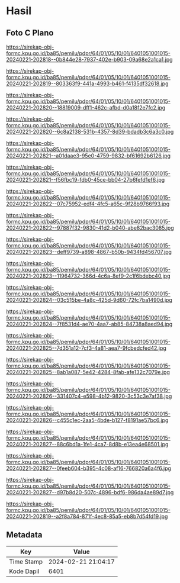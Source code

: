 # Hasil

## Foto C Plano

https://sirekap-obj-formc.kpu.go.id/ba85/pemilu/pdpr/64/01/05/10/01/6401051001015-20240221-202818--0b844e28-7937-402e-b903-09a68e2a1ca1.jpg

https://sirekap-obj-formc.kpu.go.id/ba85/pemilu/pdpr/64/01/05/10/01/6401051001015-20240221-202819--803363f9-441a-4993-b461-f4135df32618.jpg

https://sirekap-obj-formc.kpu.go.id/ba85/pemilu/pdpr/64/01/05/10/01/6401051001015-20240221-202820--18819009-dff1-462c-afbd-d0a18f2e7fc2.jpg

https://sirekap-obj-formc.kpu.go.id/ba85/pemilu/pdpr/64/01/05/10/01/6401051001015-20240221-202820--6c8a2138-531b-4357-8d39-bdadb3c6a3c0.jpg

https://sirekap-obj-formc.kpu.go.id/ba85/pemilu/pdpr/64/01/05/10/01/6401051001015-20240221-202821--a01daae3-95e0-4759-9832-bf61692b6126.jpg

https://sirekap-obj-formc.kpu.go.id/ba85/pemilu/pdpr/64/01/05/10/01/6401051001015-20240221-202821--f56fbc19-fdb0-45ce-bb04-27b6fefd1ef6.jpg

https://sirekap-obj-formc.kpu.go.id/ba85/pemilu/pdpr/64/01/05/10/01/6401051001015-20240221-202822--07c75952-edf4-4fc5-a65c-9f28b9766f93.jpg

https://sirekap-obj-formc.kpu.go.id/ba85/pemilu/pdpr/64/01/05/10/01/6401051001015-20240221-202822--97887f32-9830-41d2-b040-abe82bac3085.jpg

https://sirekap-obj-formc.kpu.go.id/ba85/pemilu/pdpr/64/01/05/10/01/6401051001015-20240221-202823--deff9739-a898-4867-b50b-9434fd456707.jpg

https://sirekap-obj-formc.kpu.go.id/ba85/pemilu/pdpr/64/01/05/10/01/6401051001015-20240221-202823--11964732-366d-4c6a-8ef9-2c1f6bdebc40.jpg

https://sirekap-obj-formc.kpu.go.id/ba85/pemilu/pdpr/64/01/05/10/01/6401051001015-20240221-202824--03c515be-4a8c-425d-9d60-72fc7ba1490d.jpg

https://sirekap-obj-formc.kpu.go.id/ba85/pemilu/pdpr/64/01/05/10/01/6401051001015-20240221-202824--7f8531d4-ae70-4aa7-ab85-84738a8aed94.jpg

https://sirekap-obj-formc.kpu.go.id/ba85/pemilu/pdpr/64/01/05/10/01/6401051001015-20240221-202825--7d351a12-7cf3-4a81-aea7-9fcbedcfed42.jpg

https://sirekap-obj-formc.kpu.go.id/ba85/pemilu/pdpr/64/01/05/10/01/6401051001015-20240221-202825--8ab1a087-5e42-4284-8fab-afe132c7079e.jpg

https://sirekap-obj-formc.kpu.go.id/ba85/pemilu/pdpr/64/01/05/10/01/6401051001015-20240221-202826--331407c4-e598-4b12-9820-3c53c3e7af38.jpg

https://sirekap-obj-formc.kpu.go.id/ba85/pemilu/pdpr/64/01/05/10/01/6401051001015-20240221-202826--c455c1ec-2aa5-4bde-b127-f8191ae57bc6.jpg

https://sirekap-obj-formc.kpu.go.id/ba85/pemilu/pdpr/64/01/05/10/01/6401051001015-20240221-202827--88c6bd1a-1fe1-4ca7-8d8b-e13ea4e68501.jpg

https://sirekap-obj-formc.kpu.go.id/ba85/pemilu/pdpr/64/01/05/10/01/6401051001015-20240221-202827--0feeb604-b395-4c08-af16-766820a6a4f6.jpg

https://sirekap-obj-formc.kpu.go.id/ba85/pemilu/pdpr/64/01/05/10/01/6401051001015-20240221-202827--d97b8d20-507c-4896-bdf6-986da4ae89d7.jpg

https://sirekap-obj-formc.kpu.go.id/ba85/pemilu/pdpr/64/01/05/10/01/6401051001015-20240221-202819--a2f8a784-871f-4ec8-85a5-eb8b7d54fd19.jpg


## Metadata

| Key        | Value               |
| ---------- | ------------------- |
| Time Stamp | 2024-02-21 21:04:17 |
| Kode Dapil | 6401                |



